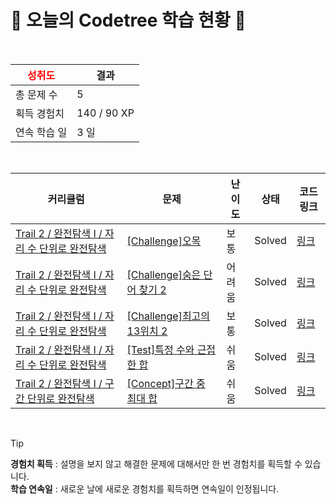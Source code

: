 # 🌲 오늘의 Codetree 학습 현황 🌲

<br />

| <span style="color:red;display:block;text-align:center;"> **성취도**</span> | 결과 |
|---|---|
| 총 문제 수 | 5 |
| 획득 경험치 | 140 / 90 XP |
| 연속 학습 일 | 3 일 |

<br />

|커리큘럼|문제|난이도|상태|코드 링크|
|---|---|---|---|---|
|[Trail 2 / 완전탐색 I / 자리 수 단위로 완전탐색](https://https://en.codetree.ai/trail-info/novice-mid/)|[[Challenge]오목](https://https://en.codetree.ai/trails/complete/curated-cards/challenge-O-mok/)|보통|Solved|[링크](https://github.com/jin0610/CodeTree/blob/main/250108/%EC%98%A4%EB%AA%A9/O-mok.py)|
|[Trail 2 / 완전탐색 I / 자리 수 단위로 완전탐색](https://https://en.codetree.ai/trail-info/novice-mid/)|[[Challenge]숨은 단어 찾기 2](https://https://en.codetree.ai/trails/complete/curated-cards/challenge-find-hidden-words-2/)|어려움|Solved|[링크](https://github.com/jin0610/CodeTree/blob/main/250108/%EC%88%A8%EC%9D%80%20%EB%8B%A8%EC%96%B4%20%EC%B0%BE%EA%B8%B0%202/find-hidden-words-2.py)|
|[Trail 2 / 완전탐색 I / 자리 수 단위로 완전탐색](https://https://en.codetree.ai/trail-info/novice-mid/)|[[Challenge]최고의 13위치 2](https://https://en.codetree.ai/trails/complete/curated-cards/challenge-best-place-of-13-2/)|보통|Solved|[링크](https://github.com/jin0610/CodeTree/blob/main/250108/%EC%B5%9C%EA%B3%A0%EC%9D%98%2013%EC%9C%84%EC%B9%98%202/best-place-of-13-2.py)|
|[Trail 2 / 완전탐색 I / 자리 수 단위로 완전탐색](https://https://en.codetree.ai/trail-info/novice-mid/)|[[Test]특정 수와 근접한 합](https://https://en.codetree.ai/trails/complete/curated-cards/test-sum-close-to-particular-number/)|쉬움|Solved|[링크](https://github.com/jin0610/CodeTree/blob/main/250108/%ED%8A%B9%EC%A0%95%20%EC%88%98%EC%99%80%20%EA%B7%BC%EC%A0%91%ED%95%9C%20%ED%95%A9/sum-close-to-particular-number.py)|
|[Trail 2 / 완전탐색 I / 구간 단위로 완전탐색](https://https://en.codetree.ai/trail-info/novice-mid/)|[[Concept]구간 중 최대 합](https://https://en.codetree.ai/trails/complete/curated-cards/intro-max-sum-of-subarray/)|쉬움|Solved|[링크](https://github.com/jin0610/CodeTree/blob/main/250108/%EA%B5%AC%EA%B0%84%20%EC%A4%91%20%EC%B5%9C%EB%8C%80%20%ED%95%A9/max-sum-of-subarray.py)|


<br />

> [!TIP]
> **경험치 획득** : 설명을 보지 않고 해결한 문제에 대해서만 한 번 경험치를 획득할 수 있습니다.  
> **학습 연속일** : 새로운 날에 새로운 경험치를 획득하면 연속일이 인정됩니다.

